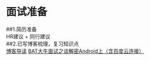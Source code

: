 # 面试准备
##1.简历准备
<br>
HR建议 + 同行建议
<br>
##2.已写博客梳理，复习知识点
<br>
[博客导读](http://blog.csdn.net/dt235201314/article/details/78356154 "鼠标悬停显示")
[ BAT大牛面试之谈解密Android上（含百度云连接）](https://blog.csdn.net/dt235201314/article/details/79669044 "鼠标悬停显示")
